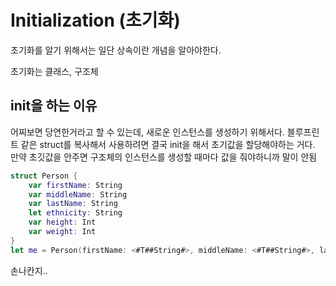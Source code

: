 # Initialization (초기화)



초기화를 알기 위해서는 일단 상속이란 개념을 알아야한다.

초기화는 클래스, 구조체



## init을 하는 이유
어찌보면 당연한거라고 할 수 있는데, 새로운 인스턴스를 생성하기 위해서다. 블루프린트 같은 struct를 복사해서 사용하려면
결국 init을 해서 초기값을 할당해야하는 거다. 만약 초깃값을 안주면 구조체의 인스턴스를 생성할 때마다 값을 줘야하니까 말이 안됨
```swift
struct Person {
    var firstName: String
    var middleName: String
    var lastName: String
    let ethnicity: String
    var height: Int
    var weight: Int
}
let me = Person(firstName: <#T##String#>, middleName: <#T##String#>, lastName: <#T##String#>, ethnicity: <#T##String#>, height: <#T##Int#>, weight: <#T##Int#>)
```
손나칸지..

